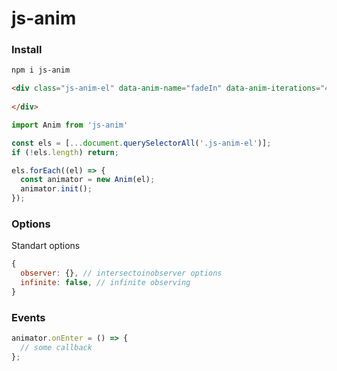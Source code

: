 # js-anim

### Install

```html
npm i js-anim
```

```html
<div class="js-anim-el" data-anim-name="fadeIn" data-anim-iterations="4" data-anim-delay="1s">
    
</div>
```

```js
import Anim from 'js-anim'

const els = [...document.querySelectorAll('.js-anim-el')];
if (!els.length) return;

els.forEach((el) => {
  const animator = new Anim(el);
  animator.init();    
});
```

### Options

Standart options
```js
{
  observer: {}, // intersectoinobserver options
  infinite: false, // infinite observing
}
```

### Events

```js
animator.onEnter = () => {
  // some callback
};
```
